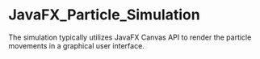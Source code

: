 # JavaFX_Particle_Simulation
The simulation typically utilizes JavaFX Canvas API to render the particle movements in a graphical user interface.
